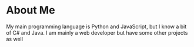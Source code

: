 # About Me
My main programming language is Python and JavaScript, but I know a bit of C# and Java. I am mainly a web developer but have some other projects as well
